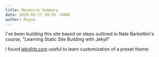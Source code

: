 ```yaml
---
title: Resource Summary
date: 2020-05-17 10:55 -0400
author: Muyun
---
```

I've been building this site based on steps outlined in Nate Barbettini's course, "Learning Static Site Building with Jekyll"

I found [jekyllrb.com](https://jekyllrb.com/docs/step-by-step/01-setup/) useful to learn customization of a preset theme